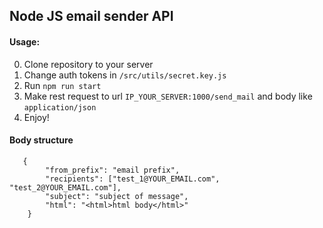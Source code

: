## Node JS email sender API

#### Usage:

0. Clone repository to your server
0. Change auth tokens in `/src/utils/secret.key.js`
0. Run `npm run start`
0. Make rest request to url `IP_YOUR_SERVER:1000/send_mail` and body like `application/json`
0. Enjoy!
   
#### Body structure
````
   {
        "from_prefix": "email prefix",
        "recipients": ["test_1@YOUR_EMAIL.com", "test_2@YOUR_EMAIL.com"],
        "subject": "subject of message",
        "html": "<html>html body</html>"
    }
````
